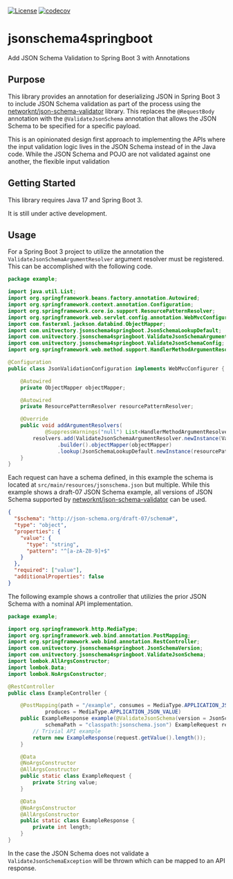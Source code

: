 [![License](https://img.shields.io/badge/License-EPL%202.0-blue.svg)](https://www.eclipse.org/legal/epl-v20.html) [![codecov](https://codecov.io/gh/UnitVectorY-Labs/jsonschema4springboot/graph/badge.svg?token=UJ2HAD30E7)](https://codecov.io/gh/UnitVectorY-Labs/jsonschema4springboot)

# jsonschema4springboot

Add JSON Schema Validation to Spring Boot 3 with Annotations

## Purpose

This library provides an annotation for deserializing JSON in Spring Boot 3 to include JSON Schema validation as part of the process using the [networknt/json-schema-validator](https://github.com/networknt/json-schema-validator) library. This replaces the `@RequestBody` annotation with the `@ValidateJsonSchema` annotation that allows the JSON Schema to be specified for a specific payload.

This is an opinionated design first approach to implementing the APIs where the input validation logic lives in the JSON Schema instead of in the Java code. While the JSON Schema and POJO are not validated against one another, the flexible input validation

## Getting Started

This library requires Java 17 and Spring Boot 3.

It is still under active development.

## Usage

For a Spring Boot 3 project to utilize the annotation the `ValidateJsonSchemaArgumentResolver` argument resolver must be registered. This can be accomplished with the following code.

```java
package example;

import java.util.List;
import org.springframework.beans.factory.annotation.Autowired;
import org.springframework.context.annotation.Configuration;
import org.springframework.core.io.support.ResourcePatternResolver;
import org.springframework.web.servlet.config.annotation.WebMvcConfigurer;
import com.fasterxml.jackson.databind.ObjectMapper;
import com.unitvectory.jsonschema4springboot.JsonSchemaLookupDefault;
import com.unitvectory.jsonschema4springboot.ValidateJsonSchemaArgumentResolver;
import com.unitvectory.jsonschema4springboot.ValidateJsonSchemaConfig;
import org.springframework.web.method.support.HandlerMethodArgumentResolver;

@Configuration
public class JsonValidationConfiguration implements WebMvcConfigurer {

    @Autowired
    private ObjectMapper objectMapper;

    @Autowired
    private ResourcePatternResolver resourcePatternResolver;

    @Override
    public void addArgumentResolvers(
            @SuppressWarnings("null") List<HandlerMethodArgumentResolver> resolvers) {
        resolvers.add(ValidateJsonSchemaArgumentResolver.newInstance(ValidateJsonSchemaConfig
                .builder().objectMapper(objectMapper)
                .lookup(JsonSchemaLookupDefault.newInstance(resourcePatternResolver)).build()));
    }
}
```

Each request can have a schema defined, in this example the schema is located at `src/main/resources/jsonschema.json` but multiple. While this example shows a draft-07 JSON Schema example, all versions of JSON Schema supported by [networknt/json-schema-validator](https://github.com/networknt/json-schema-validator) can be used.

```json
{
  "$schema": "http://json-schema.org/draft-07/schema#",
  "type": "object",
  "properties": {
    "value": {
      "type": "string",
      "pattern": "^[a-zA-Z0-9]+$"
    }
  },
  "required": ["value"],
  "additionalProperties": false
}
```

The following example shows a controller that utilizies the prior JSON Schema with a nominal API implementation.

```java
package example;

import org.springframework.http.MediaType;
import org.springframework.web.bind.annotation.PostMapping;
import org.springframework.web.bind.annotation.RestController;
import com.unitvectory.jsonschema4springboot.JsonSchemaVersion;
import com.unitvectory.jsonschema4springboot.ValidateJsonSchema;
import lombok.AllArgsConstructor;
import lombok.Data;
import lombok.NoArgsConstructor;

@RestController
public class ExampleController {

    @PostMapping(path = "/example", consumes = MediaType.APPLICATION_JSON_VALUE,
            produces = MediaType.APPLICATION_JSON_VALUE)
    public ExampleResponse example(@ValidateJsonSchema(version = JsonSchemaVersion.V7,
            schemaPath = "classpath:jsonschema.json") ExampleRequest request) {
        // Trivial API example
        return new ExampleResponse(request.getValue().length());
    }

    @Data
    @NoArgsConstructor
    @AllArgsConstructor
    public static class ExampleRequest {
        private String value;
    }

    @Data
    @NoArgsConstructor
    @AllArgsConstructor
    public static class ExampleResponse {
        private int length;
    }
}
```

In the case the JSON Schema does not validate a `ValidateJsonSchemaException` will be thrown which can be mapped to an API response.
